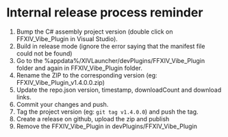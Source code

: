 # Internal release process reminder
1. Bump the C# assembly project version (double click on FFXIV\_Vibe\_Plugin in Visual Studio).
2. Build in release mode (ignore the error saying that the manifest file could not be found)
3. Go to the %appdata%/XIVLauncher/devPlugins/FFXIV\_Vibe\_Plugin folder and again in FFXIV\_Vibe\_Plugin folder.
4. Rename the ZIP to the corresponding version (eg: FFXIV\_Vibe\_Plugin\_v1.4.0.0.zip)
5. Update the repo.json version, timestamp, downloadCount and download links. 
6. Commit your changes and push.
7. Tag the project version (eg: `git tag v1.4.0.0`) and push the tag.
8. Create a release on github, upload the zip and publish
9. Remove the FFXIV\_Vibe\_Plugin in devPlugins/FFXIV\_Vibe\_Plugin

